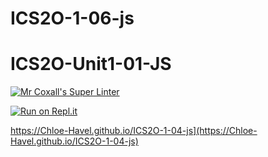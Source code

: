 # ICS2O-1-06-js

# ICS2O-Unit1-01-JS

[![Mr Coxall's Super Linter](https://github.com/Chloe-Havel/ICS20-intro-03-js/workflows/Mr%20Coxall's%20Super%20Linter/badge.svg)](https://github.com/Chloe-Havel/ICS20-intro-03-js/actions/)

[![Run on Repl.it](https://repl.it/badge/github/Chloe-Havel/ICS2O-1-04-js)](https://repl.it/github/Chloe-Havel/ICS2O-1-04-js)

https://Chloe-Havel.github.io/ICS2O-1-04-js](https://Chloe-Havel.github.io/ICS2O-1-04-js)
